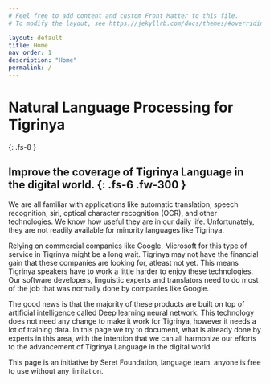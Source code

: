 ```yaml
---
# Feel free to add content and custom Front Matter to this file.
# To modify the layout, see https://jekyllrb.com/docs/themes/#overriding-theme-defaults

layout: default
title: Home
nav_order: 1
description: "Home"
permalink: /
---
```


# Natural Language Processing for Tigrinya
{: .fs-8 }

Improve the coverage of Tigrinya Language in the digital world.
{: .fs-6 .fw-300 }
---
We are all familiar with applications like automatic translation, speech recognition, siri, optical character recognition (OCR), and other technologies.
We know how useful they are in our daily life. Unfortunately, they are not readily available for minority languages like Tigrinya.

Relying on commercial companies like Google, Microsoft for this type of service in Tigrinya might be a long wait.
Tigrinya may not have the financial gain that these companies are looking for, atleast not yet. This means Tigrinya speakers
have to work a little harder to enjoy these technologies. Our software developers, linguistic experts and translators need to do most of the
job that was normally done by companies like Google.

The good news is that the majority of these products are built on top of artificial intelligence called Deep learning neural network.
This technology does not need any change to make it work for Tigrinya, however it needs a lot of training data. In this page we try to document, what
is already done by experts in this area, with the intention that we can all harmonize our efforts to the advancement of Tigrinya Language in the digital world

This page is an initiative by Seret Foundation, language team. anyone is free to use without any limitation.